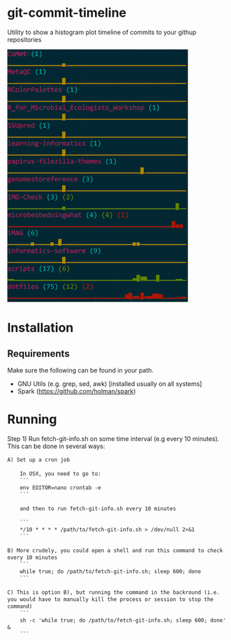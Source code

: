 # git-commit-timeline
Utility to show a histogram plot timeline of commits to your githup repositories

![alt text](https://github.com/js040/git-commit-timeline/blob/master/doc/image1.png)

# Installation

## Requirements
Make sure the following can be found in your path.
* GNU Utils (e.g. grep, sed, awk) [installed usually on all systems]
* Spark (https://github.com/holman/spark)

# Running

Step 1) Run fetch-git-info.sh on some time interval (e.g every 10 minutes). This can be done in several ways:

	A) Set up a cron job

		In OSX, you need to go to:
		```
		env EDITOR=nano crontab -e
		```

		and then to run fetch-git-info.sh every 10 minutes

		```
		*/10 * * * * /path/to/fetch-git-info.sh > /dev/null 2>&1
		```

	B) More crudely, you could open a shell and run this command to check every 10 minutes
		```
		while true; do /path/to/fetch-git-info.sh; sleep 600; done
		```

	C) This is option B), but running the command in the backround (i.e. you would have to manually kill the process or session to stop the command)
		```
		sh -c 'while true; do /path/to/fetch-git-info.sh; sleep 600; done' &
		```